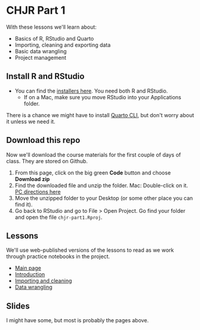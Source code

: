 # CHJR Part 1

With these lessons we'll learn about:

- Basics of R, RStudio and Quarto
- Importing, cleaning and exporting data
- Basic data wrangling
- Project management

## Install R and RStudio

- You can find the [installers here](https://posit.co/download/rstudio-desktop/). You need both R and RStudio.
    - If on a Mac, make sure you move RStudio into your Applications folder.

There is a chance we might have to install [Quarto CLI](https://quarto.org/docs/get-started/), but don't worry about it unless we need it.


## Download this repo

Now we'll download the course materials for the first couple of days of class. They are stored on Github.

1. From this page, click on the big green **Code** button and choose **Download zip**
3. Find the downloaded file and unzip the folder. Mac: Double-click on it. [PC directions here](https://support.microsoft.com/en-us/windows/zip-and-unzip-files-8d28fa72-f2f9-712f-67df-f80cf89fd4e5)
4. Move the unzipped folder to your Desktop (or some other place you can find it).
5. Go back to RStudio and go to File > Open Project. Go find your folder and open the file `chjr-part1.Rproj`.

## Lessons

We'll use web-published versions of the lessons to read as we work through practice notebooks in the project.

- [Main page](https://utdata.github.io/chjr-part1/)
- [Introduction](https://utdata.github.io/chjr-part1/lesson-day1-01-intro.html)
- [Importing and cleaning](https://utdata.github.io/chjr-part1/lesson-day1-02-clean.html)
- [Data wrangling](https://utdata.github.io/chjr-part1/lesson-day2-01-analysis.html)

## Slides

I might have some, but most is probably the pages above.
